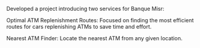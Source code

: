 Developed a project introducing two services for Banque Misr:

Optimal ATM Replenishment Routes: Focused on finding the most efficient routes for cars replenishing ATMs to save time and effort.

Nearest ATM Finder: Locate the nearest ATM from any given location.

